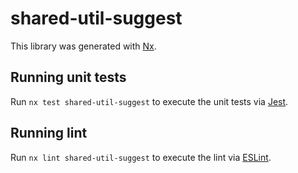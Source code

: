 # shared-util-suggest

This library was generated with [Nx](https://nx.dev).

## Running unit tests

Run `nx test shared-util-suggest` to execute the unit tests via [Jest](https://jestjs.io).

## Running lint

Run `nx lint shared-util-suggest` to execute the lint via [ESLint](https://eslint.org/).
